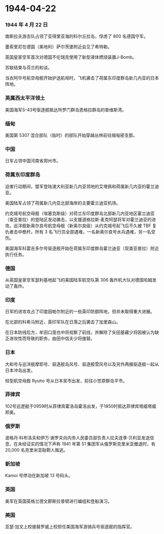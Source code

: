 # 1944-04-22

### 1944 年 4 月 22 日

南斯拉夫游击队占领了亚得里亚海的科尔丘拉岛，俘虏了 800 名德国守军。

墨索里尼在德国（奥地利）萨尔茨堡附近会见了希特勒。

英国皇家空军首次对德国不伦瑞克使用了新型液体燃烧装置J-Bomb。

苏联结束与芬兰的和谈。

当衣阿华号航空母舰开始护送航母时，飞机袭击了荷属东印度群岛新几内亚的日本阵地。

### 英属西太平洋领土

美国海军S-43号驱逐舰抵达所罗门群岛恩格拉群岛的普维斯湾。

### 缅甸

美国第 5307 混合部队（临时）的部队开始穿越丛林前往缅甸密支那。

### 中国

日军占领中国河南省郑州市。

### 荷属东印度群岛

迫害行动期间，盟军登陆澳大利亚新几内亚领地的艾塔佩和荷属新几内亚的霍兰迪亚。

美国陆军占领了荷属新几内亚北部海岸的主要霍兰迪亚机场。

约克城号航空母舰（埃塞克斯级）对荷兰东印度群岛北部新几内亚地区霍兰迪亚（查亚普拉）的登陆区发动袭击，以支援道格拉斯·麦克阿瑟将军对霍兰迪亚的进攻。巡洋舰新奥尔良号航空母舰（新奥尔良级）从约克城号起飞后不久被
TBF 复仇者击中桅杆。所有 3
名飞行员全部遇难，一名新奥尔良号水兵遇难，另一名受伤。

美国海军科雷吉多尔号驱逐舰开始在荷属东印度群岛霍兰迪亚（现查亚普拉）附近执行任务。

### 德国

从英国皇家空军瑟利基地起飞的美国陆军航空队第 306
轰炸机大队对德国哈姆发动了轰炸。

### 印度

日军的进攻攻占了印度因帕尔附近的一些英印防御阵地，但并未取得重大进展。

在北部的科希马附近，英印军队在日落之后袭击了加里森山。

在日本防线后方，牟田口莲也中将视察了前线，并解除了矢田基藏少将因被认为缺乏进攻性而导致的职务，由田中信夫少将接替。

### 日本

大和号与巡洋舰摩耶号、驱逐舰岛风号、驱逐舰雪风号以及另外两艘驱逐舰一起从日本冲岛出发。

轻型航空母舰 Ryuho 号从日本吴市出发，前往小笠原群岛平市。

### 菲律宾

102号巡逻艇于0959时从菲律宾霍洛岛霍洛出发，于1850时抵达菲律宾塔威塔威邦奥。

### 俄罗斯

波格丹·科布洛夫和伊万·谢罗夫向内务人民委员部负责人拉夫连季·贝利亚发送信息，在未经证实的情况下声称
1941 年第 51 集团军从俄罗斯克里米亚撤退时，有 20,000
名克里米亚鞑靼人叛逃。

### 新加坡

Kamoi 号停泊在新加坡 13 号码头。

### 英国

美军在英国英格兰德文郡斯拉普顿进行编组和登船演习。

### 美国

亚瑟·加文上校接替罗威上校担任美国海军游骑兵号驱逐舰的指挥官。